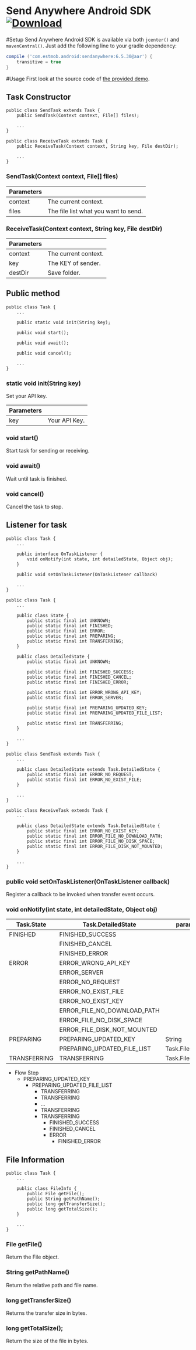 Send Anywhere Android SDK  [![Download](https://api.bintray.com/packages/estmob/maven/sendanywhere/images/download.svg) ](https://bintray.com/estmob/maven/sendanywhere/_latestVersion)
===

#Setup
Send Anywhere Android SDK is available via both `jcenter()` and `mavenCentral()`.
Just add the following line to your gradle dependency:
```gradle
compile ('com.estmob.android:sendanywhere:6.5.30@aar') {
	transitive = true
}
```

#Usage
First look at the source code of [the provided demo](https://github.com/estmob/SendAnywhere-Android-SDK/blob/master/app/src/main/java/com/estmob/android/sendanywhere/sdk/example/MainActivity.java).

Task Constructor
---

```
public class SendTask extends Task {
    public SendTask(Context context, File[] files);

    ...
}

public class ReceiveTask extends Task {
    public ReceiveTask(Context context, String key, File destDir);

    ...
}
```

### SendTask(Context context, File[] files)
Parameters |                                      |
-----------| -------------------------------------|
context    | The current context.                 |
files      | The file list what you want to send. |

### ReceiveTask(Context context, String key, File destDir)
Parameters |                      |
-----------| ---------------------|
context    | The current context. |
key        | The KEY of sender.   |
destDir    | Save folder.         |



Public method
---

```
public class Task {
    ...

    public static void init(String key);

    public void start();

    public void await();

    public void cancel();

    ...
}
```

### static void init(String key)
Set your API key.

Parameters |               |
-----------| --------------|
key        | Your API Key. |

### void start()
Start task for sending or receiving.

### void await()
Wait until task is finished.

### void cancel()
Cancel the task to stop.


Listener for task
---
```
public class Task {
    ...

    public interface OnTaskListener {
        void onNotify(int state, int detailedState, Object obj);
    }

    public void setOnTaskListener(OnTaskListener callback)

    ...
}
```


```
public class Task {
    ...

    public class State {
        public static final int UNKNOWN;
        public static final int FINISHED;
        public static final int ERROR;
        public static final int PREPARING;
        public static final int TRANSFERRING;
    }

    public class DetailedState {
        public static final int UNKNOWN;

        public static final int FINISHED_SUCCESS;
        public static final int FINISHED_CANCEL;
        public static final int FINISHED_ERROR;

        public static final int ERROR_WRONG_API_KEY;
        public static final int ERROR_SERVER;

        public static final int PREPARING_UPDATED_KEY;
        public static final int PREPARING_UPDATED_FILE_LIST;

        public static final int TRANSFERRING;
    }

    ...
}
```

```
public class SendTask extends Task {
    ...

    public class DetailedState extends Task.DetailedState {
        public static final int ERROR_NO_REQUEST;
        public static final int ERROR_NO_EXIST_FILE;
    }

    ...
}
```

```
public class ReceiveTask extends Task {
    ...

    public class DetailedState extends Task.DetailedState {
        public static final int ERROR_NO_EXIST_KEY;
        public static final int ERROR_FILE_NO_DOWNLOAD_PATH;
        public static final int ERROR_FILE_NO_DISK_SPACE;
        public static final int ERROR_FILE_DISK_NOT_MOUNTED;
    }

    ...
}
```

### public void setOnTaskListener(OnTaskListener callback)
Register a callback to be invoked when transfer event occurs.

### void onNotify(int state, int detailedState, Object obj)

Task.State   | Task.DetailedState           | param           |
-------------|----------------------------- |-----------------|
FINISHED     | FINISHED_SUCCESS             |                 |
             | FINISHED_CANCEL              |                 |
             | FINISHED_ERROR               |                 |
ERROR        | ERROR_WRONG_API_KEY          |                 |
             | ERROR_SERVER                 |                 |
             | ERROR_NO_REQUEST             |                 |
             | ERROR_NO_EXIST_FILE          |                 |
             | ERROR_NO_EXIST_KEY           |                 |
             | ERROR_FILE_NO_DOWNLOAD_PATH  |                 |
             | ERROR_FILE_NO_DISK_SPACE     |                 |
             | ERROR_FILE_DISK_NOT_MOUNTED  |                 |
PREPARING    | PREPARING_UPDATED_KEY        | String          |
             | PREPARING_UPDATED_FILE_LIST  | Task.FileInfo[] |
TRANSFERRING | TRANSFERRING                 | Task.FileInfo   |


* Flow Step
  * PREPARING_UPDATED_KEY
    * PREPARING_UPDATED_FILE_LIST
      * TRANSFERRING
      * TRANSFERRING
      * ...
      * TRANSFERRING
      * TRANSFERRING
        * FINISHED_SUCCESS
        * FINISHED_CANCEL
        * ERROR
          * FINISHED_ERROR

File Information
---
```
public class Task {
    ...

    public class FileInfo {
        public File getFile();
        public String getPathName();
        public long getTransferSize();
        public long getTotalSize();
    }

    ...
}
```

### File getFile()
Return the File object.

### String getPathName()
Return the relative path and file name.

### long getTransferSize()
Returns the transfer size in bytes.

### long getTotalSize();
Return the size of the file in bytes.
